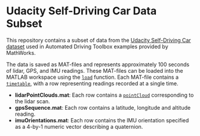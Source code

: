 # Udacity Self-Driving Car Data Subset
This repository contains a subset of data from the [Udacity Self-Driving Car dataset](https://github.com/udacity/self-driving-car/tree/master/datasets) used in Automated Driving Toolbox examples provided by MathWorks.

The data is saved as MAT-files and represents approximately 100 seconds of lidar, GPS, and IMU readings. These MAT-files can be loaded into the MATLAB workspace using the [`load`](https://www.mathworks.com/help/matlab/ref/load.html) function. Each MAT-file contains a [`timetable`](https://www.mathworks.com/help/matlab/ref/timetable.html), with a row representing readings recorded at a single time. 

* __lidarPointClouds.mat__: Each row contains a [`pointCloud`](https://www.mathworks.com/help/vision/ref/pointcloud.html) corresponding to the lidar scan.
* __gpsSequence.mat__: Each row contains a latitude, longitude and altitude reading.
* __imuOrientations.mat__: Each row contains the IMU orientation specified as a 4-by-1 numeric vector describing a quaternion.

